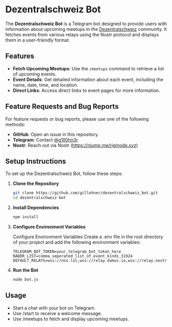 # Dezentralschweiz Bot

The **Dezentralschweiz Bot** is a Telegram bot designed to provide users with information about upcoming meetups in the [Dezentralschweiz](https://dezentralschweiz.ch/) community. It fetches events from various relays using the Nostr protocol and displays them in a user-friendly format.

## Features

- **Fetch Upcoming Meetups**: Use the `/meetups` command to retrieve a list of upcoming events.
- **Event Details**: Get detailed information about each event, including the name, date, time, and location.
- **Direct Links**: Access direct links to event pages for more information.

## Feature Requests and Bug Reports

For feature requests or bug reports, please use one of the following methods:
- **GitHub**: Open an issue in this repository.
- **Telegram**: Contact [@g1ll0hn3r](https://t.me/g1ll0hn3r).
- **Nostr**: Reach out via Nostr (https://njump.me/riginode.xyz)

## Setup Instructions

To set up the Dezentralschweiz Bot, follow these steps:

1. **Clone the Repository**
   ```bash
   git clone https://github.com/gillohner/dezentralschweiz_bot.git
   cd dezentralschweiz-bot

2. **Install Dependencies**
   ```bash
   npm install
3. **Configure Environment Variables**

   Configure Environment Variables Create a .env file in the root directory of your project and add the following environment variables:

    ```text
    TELEGRAM_BOT_TOKEN=your_telegram_bot_token_here
    NADDR_LIST=comma_seperated_list_of_event_kinds_31924
    DEFAULT_RELAYS=wss://nos.lol,wss://relay.damus.io,wss://relay.nostr.band,wss://relay.riginode.xyz
3. **Run the Bot**
   ```bash
   node bot.js
## Usage
- Start a chat with your bot on Telegram.
- Use /start to receive a welcome message.
- Use /meetups to fetch and display upcoming meetups.